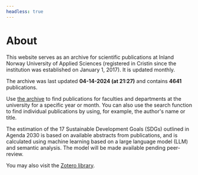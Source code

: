 ```yaml
---
headless: true
---
```






# About

This website serves as an archive for scientific publications at 
Inland Norway University of Applied Sciences 
(registered in Cristin since the institution was established on January 1, 2017). 
It is updated monthly.

The archive was last updated **04-14-2024 (at 21:27)** and contains **4641** publications.

Use [the archive](#archive) to find publications for faculties and departments 
at the university for a specific year or month. You can also use the search 
function to find individual publications by using, for example, the author's 
name or title.

The estimation of the 17 Sustainable Development Goals (SDGs) outlined in 
Agenda 2030 is based on available abstracts from publications, and is calculated
using machine learning based on a large language model (LLM) and semantic analysis. 
The model will be made available pending peer-review.

You may also visit the 
[Zotero library](https://www.zotero.org/groups/5022929/hinn/library).
